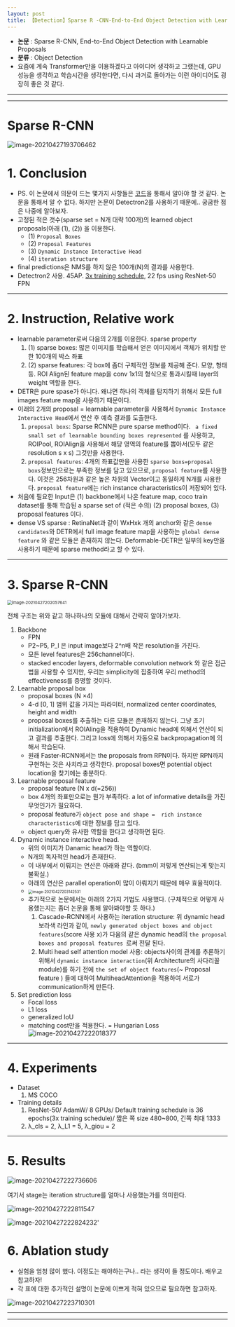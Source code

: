 ```yaml
---
layout: post
title: 【Detection】Sparse R -CNN-End-to-End Object Detection with Learnable Proposals
---
```


- **논문** : Sparse R-CNN, End-to-End Object Detection with Learnable Proposals
- **분류** : Object Detection
- 요즘에 계속 Transformer만을 이용하겠다고 아이디어 생각하고 그랬는데, GPU 성능을 생각하고 학습시간을 생각한다면, 다시 과거로 돌아가는 이런 아이디어도 굉장히 좋은 것 같다.



---

---

# Sparse R-CNN

![image-20210427193706462](https://github.com/junha1125/Imgaes_For_GitBlog/blob/master/Typora-rcv/image-20210427193706462.png?raw=tru)

# 1. Conclusion

- PS. 이 논문에서 의문이 드는 몇가지 사항들은 [코드](https://github.com/PeizeSun/SparseR-CNN)을 통해서 알아야 할 것 같다. 논문을 통해서 알 수 없다. 하지만 논문이 Detectron2를 사용하기 때문에.. 궁굼한 점은 나중에 알아보자.
- 고정된 적은 갯수(sparse set = N개 대략 100개)의 learned object proposals(아래 (1), (2)) 을 이용한다. 
  - (1) `Proposal Boxes`
  - (2) `Proposal Features`
  - (3) `Dynamic Instance Interactive Head`
  - (4) `iteration structure`
- final predictions은 NMS를 하지 않은 100개(N)의 결과를 사용한다.
- Detectron2 사용. 45AP. [3x training schedule](https://github.com/facebookresearch/detectron2/issues/119#issuecomment-543801271), 22 fps using ResNet-50 FPN



---

# 2. Instruction, Relative work

- learnable parameter로써 다음의 2개를 이용한다. sparse property 
  1. (1) sparse boxes: 많은 이미지를 학습해서 얻은 이미지에서 객체가 위치할 만한 100개의 박스 좌표
  2. (2) sparse features: 각 box에 좀더 구체적인 정보를 제공해 준다. 모양, 형태 등. ROI Align된 feature map을 conv 1x1의 형식으로 통과시킬때 layer의 weight 역할을 한다. 
- DETR은 pure spase가 아니다. 왜냐면 하나의 객체를 탐지하기 위해서 모든 full images feature map을 사용하기 때문이다.
- 이래의 2개의 proposal = learnable parameter을 사용해서 `Dynamic Instance Interactive Head`에서 연산 후 예측 결과를 도출한다. 
  1. `proposal boxs`: Sparse RCNN은 pure sparse method이다. ` a fixed small set of learnable bounding boxes represented` 를 사용하고, ROIPool, ROIAlign을 사용해서 해당 영역의 feature를 뽑아서(모두 같은 resolution s x s) 그것만을 사용한다.
  2. `proposal features`: 4개의 좌표값만을 사용한 `sparse boxs=proposal boxs`정보만으로는 부족한 정보를 담고 있으므로, `proposal feature`를 사용한다. 이것은 256차원과 같은 높은 차원의 Vector이고 동일하게 N개를 사용한다. `proposal feature`에는 rich instance characteristics이 저장되어 있다. 
- 처음에 필요한 Input은 (1) backbone에서 나온 feature map, coco train dataset를 통해 학습된 a sparse set of (적은 수의) (2) proposal boxes, (3) proposal features 이다. 
- dense VS sparse : RetinaNet과 같이 WxHxk 개의 anchor와 같은 `dense candidates`와 DETR에서 full image feature map을 사용하는 `global dense feature` 와 같은 모듈은 존재하지 않는다. Deformable-DETR은 일부의 key만을 사용하기 때문에 sparse method라고 할 수 있다. 





---

# 3. Sparse R-CNN

<img src="https://github.com/junha1125/Imgaes_For_GitBlog/blob/master/Typora-rcv/image-20210427202057641.png?raw=tru" alt="image-20210427202057641" style="zoom:67%;" />

전체 구조는 위와 같고 하나하나의 모듈에 대해서 간략히 알아가보자.

1. Backbone
   - FPN
   - P2~P5, P_l 은 input image보다 2^n배 작은 resolution을 가진다. 
   - 모든 level features은 256channel이다.
   - stacked encoder layers, deformable convolution network 와 같은 접근법을 사용할 수 있지만, 우리는 simplicity에 집중하여 우리 method의 effectiveness를 증명할 것이다.
2. Learnable proposal box
   - proposal boxes (N ×4)
   -  4-d [0, 1] 범위 값을 가지는 파라미터, normalized center coordinates, height and width
   - proposal boxes를 추출하는 다른 모듈은 존재하지 않는다. 그냥 초기 initialization에서 ROIAling을 적용하여 Dynamic head에 의해서 연산이 되고 결과를 추출한다. 그리고 loss에 의해서 자동으로 backpropagation에 의해서 학습된다.
   - 원래 Faster-RCNN에서는 the proposals from RPN이다. 하지만 RPN까지 구현하는 것은 사치라고 생각한다. proposal boxes면 potential object location을 찾기에는 충분하다.
3. Learnable proposal feature
   - proposal feature (N x d(=256))
   - box 4개의 좌표만으로는 뭔가 부족하다. a lot of informative details을 가진 무엇인가가 필요하다. 
   - proposal feature가 `object pose and shape =  rich instance characteristics`에 대한 정보를 담고 있다. 
   - object query와 유사한 역할을 한다고 생각하면 된다.
4. Dynamic instance interactive head.
   - 위의 이미지가 Danamic head가 하는 역할이다.
   - N개의 독자적인 head가 존재한다. 
   - 이 내부에서 이뤄지는 연산은 아래와 같다. (bmm이 저렇게 연산되는게 맞는지 불확실.)
   - 아래의 연산은 parallel operation이 많이 아뤄지기 때문에 매우 효율적이다.
   - <img src="https://github.com/junha1125/Imgaes_For_GitBlog/blob/master/Typora-rcv/image-20210427203142531.png?raw=tru" alt="image-20210427203142531" style="zoom: 60%;" />
   - 추가적으로 논문에서는 아래의 2가지 기법도 사용했다. (구체적으로 어떻게 사용했는지는 좀더 논문을 통해 알아봐야할 듯 하다.)
     1. Cascade-RCNN에서 사용하는 iteration structure: 위 dynamic head 보라색 라인과 같이, `newly generated object boxes and object features`(score 사용 x)가 다음의 같은 dynamic head의 `the proposal boxes and proposal features `로써 전달 된다.
     2. Multi head self attention model 사용: objects사이의 관계를 추론하기 위해서 `dynamic instance interaction`(위 Architecture의 사다리꼴 module)를 하기 전에 `the set of object features`(~ Proposal feature ) 들에 대하여 MultiheadAttention을 적용하여 서로가 communication하게 만든다.
5. Set prediction loss
   - Focal loss
   - L1 loss
   - generalized IoU
   - matching cost만을 적용한다. = Hungarian Loss   
     ![image-20210427222018377](https://github.com/junha1125/Imgaes_For_GitBlog/blob/master/Typora-rcv/image-20210427222018377.png?raw=tru)



---

# 4. Experiments

- Dataset
  1. MS COCO
- Training details
  1. ResNet-50/ AdamW/  8 GPUs/ Default training schedule is 36 epochs(3x training schedule)/ 짧은 쪽 size 480~800, 긴쪽 최대 1333
  2. λ\_cls = 2, λ\_L1 = 5, λ\_giou = 2



---

# 5. Results

![image-20210427222736606](https://github.com/junha1125/Imgaes_For_GitBlog/blob/master/Typora-rcv/image-20210427222736606.png?raw=tru)

여기서 stage는 iteration structure를 얼마나 사용했는가를 의미한다.

![image-20210427222811547](https://github.com/junha1125/Imgaes_For_GitBlog/blob/master/Typora-rcv/image-20210427222811547.png?raw=tru)

![image-20210427222824232](https://github.com/junha1125/Imgaes_For_GitBlog/blob/master/Typora-rcv/image-20210427222824232.png?raw=tru)'





# 6. Ablation study

- 실험을 엄청 많이 했다. 이정도는 해야하는구나.. 라는 생각이 들 정도이다. 배우고 참고하자!
- 각 표에 대한 추가적인 설명이 논문에 이쁘게 적혀 있으므로 필요하면 참고하자.

![image-20210427223710301](https://github.com/junha1125/Imgaes_For_GitBlog/blob/master/Typora-rcv/image-20210427223710301.png?raw=tru)



---

---




